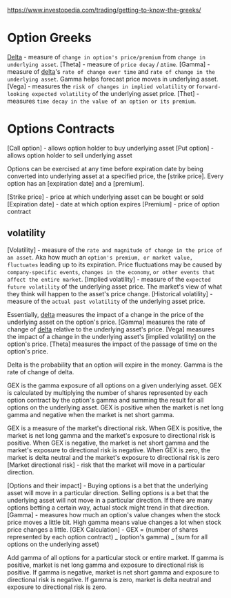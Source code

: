 https://www.investopedia.com/trading/getting-to-know-the-greeks/

# Option Greeks

[Delta] - measure of `change in option's price/premium` from `change in underlying asset`.
[Theta] - measure of `price decay` / `∆time`.
[Gamma] - measure of [delta]'s `rate of change over time` and `rate of change in the underlying asset`.
Gamma helps forecast price moves in underlying asset.
[Vega] - measures the `risk of changes in implied volatility` or `forward-looking expected volatility` of the underlying asset price.
[Thet] - measures `time decay in the value of an option or its premium`.

# Options Contracts

[Call option] - allows option holder to buy underlying asset
[Put option] - allows option holder to sell underlying asset

Options can be exercised at any time before expiration date by being converted into underlying asset at a specified price, the [strike price]. Every option has an [expiration date] and a [premium].

[Strike price] - price at which underlying asset can be bought or sold
[Expiration date] - date at which option expires
[Premium] - price of option contract

## volatility

[Volatility] - measure of the `rate and magnitude of change in the price of an asset`. Aka how much an `option's premium, or market value, fluctuates` leading up to its expiration.
Price fluctuations may be caused by `company-specific events`, `changes in the economy`, `or other events that affect the entire market`.
[Implied volatility] - measure of the `expected future volatility` of the underlying asset price. The market's view of what they think will happen to the asset's price change.
[Historical volatility] - measure of the `actual past volatility` of the underlying asset price.

Essentially, [delta] measures the impact of a change in the price of the underlying asset on the option's price. [Gamma] measures the rate of change of [delta] relative to the underlying asset's price. [Vega] measures the impact of a change in the underlying asset's [implied volatility] on the option's price. [Theta] measures the impact of the passage of time on the option's price.

[Delta]: https://www.investopedia.com/terms/d/delta.asp

Delta is the probability that an option will expire in the money.
Gamma is the rate of change of delta.

GEX is the gamma exposure of all options on a given underlying asset. GEX is calculated by multiplying the number of shares represented by each option contract by the option's gamma and summing the result for all options on the underlying asset. GEX is positive when the market is net long gamma and negative when the market is net short gamma.

GEX is a measure of the market's directional risk. When GEX is positive, the market is net long gamma and the market's exposure to directional risk is positive. When GEX is negative, the market is net short gamma and the market's exposure to directional risk is negative. When GEX is zero, the market is delta neutral and the market's exposure to directional risk is zero
[Market directional risk] - risk that the market will move in a particular direction.

[Options and their impact] - Buying options is a bet that the underlying asset will move in a particular direction. Selling options is a bet that the underlying asset will not move in a particular direction. If there are many options betting a certain way, actual stock might trend in that direction.
[Gamma] - measures how much an option's value changes when the stock price moves a little bit. High gamma means value changes a lot when stock price changes a little.
[GEX Calculation] - GEX = (number of shares represented by each option contract) _ (option's gamma) _ (sum for all options on the underlying asset)

Add gamma of all options for a particular stock or entire market. If gamma is positive, market is net long gamma and exposure to directional risk is positive. If gamma is negative, market is net short gamma and exposure to directional risk is negative. If gamma is zero, market is delta neutral and exposure to directional risk is zero.
